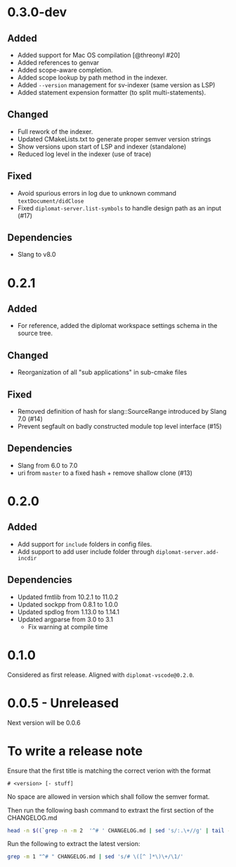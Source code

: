 # 0.3.0-dev

## Added

 - Added support for Mac OS compilation [@threonyl #20]
 - Added references to genvar
 - Added scope-aware completion.
 - Added scope lookup by path method in the indexer.
 - Added `--version` management for sv-indexer (same version as LSP)
 - Added statement expension formatter (to split multi-statements).
 
## Changed

 - Full rework of the indexer.
 - Updated CMakeLists.txt to generate proper semver version strings
 - Show versions upon start of LSP and indexer (standalone)
 - Reduced log level in the indexer (use of trace)

## Fixed

 - Avoid spurious errors in log due to unknown command `textDocument/didClose`
 - Fixed `diplomat-server.list-symbols` to handle design path as an input (#17)

## Dependencies

 - Slang to v8.0

# 0.2.1

## Added

 - For reference, added the diplomat workspace settings schema in the source tree.

## Changed

 - Reorganization of all "sub applications" in sub-cmake files

## Fixed

 - Removed definition of hash for slang::SourceRange introduced by Slang 7.0 (#14)
 - Prevent segfault on badly constructed module top level interface (#15)

## Dependencies

 - Slang from 6.0 to 7.0 
 - uri from `master` to a fixed hash + remove shallow clone (#13)


# 0.2.0

## Added

 - Add support for `include` folders in config files.
 - Add support to add user include folder through `diplomat-server.add-incdir` 

## Dependencies
 - Updated fmtlib from 10.2.1 to 11.0.2
 - Updated sockpp from 0.8.1  to 1.0.0
 - Updated spdlog from 1.13.0 to 1.14.1
 - Updated argparse from 3.0 to 3.1
   - Fix warning at compile time

# 0.1.0 
Considered as first release.
Aligned with `diplomat-vscode@0.2.0`. 


# 0.0.5 - Unreleased
Next version will be 0.0.6

# To write a release note

Ensure that the first title is matching the correct verion with the format
```
# <version> [- stuff]
```
No space are allowed in version which shall follow the semver format.

Then run the following bash command to extraxt the first section of the CHANGELOG.md
```bash
head -n $((`grep -n -m 2  '^# ' CHANGELOG.md | sed 's/:.\+//g' | tail -n 1`-1)) CHANGELOG.md
```

Run the following to extract the latest version:
```bash
grep -m 1 "^# " CHANGELOG.md | sed 's/# \([^ ]*\)\+/\1/'
```
